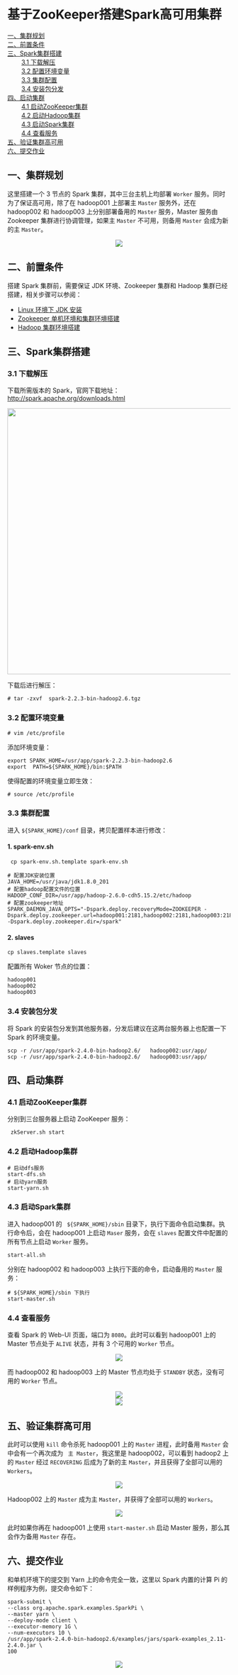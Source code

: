 # 基于ZooKeeper搭建Spark高可用集群

<nav>
<a href="#一集群规划">一、集群规划</a><br/>
<a href="#二前置条件">二、前置条件</a><br/>
<a href="#三Spark集群搭建">三、Spark集群搭建</a><br/>
&nbsp;&nbsp;&nbsp;&nbsp;&nbsp;&nbsp;&nbsp;&nbsp;<a href="#31-下载解压">3.1 下载解压</a><br/>
&nbsp;&nbsp;&nbsp;&nbsp;&nbsp;&nbsp;&nbsp;&nbsp;<a href="#32-配置环境变量">3.2 配置环境变量</a><br/>
&nbsp;&nbsp;&nbsp;&nbsp;&nbsp;&nbsp;&nbsp;&nbsp;<a href="#33-集群配置">3.3 集群配置</a><br/>
&nbsp;&nbsp;&nbsp;&nbsp;&nbsp;&nbsp;&nbsp;&nbsp;<a href="#34-安装包分发">3.4 安装包分发</a><br/>
<a href="#四启动集群">四、启动集群</a><br/>
&nbsp;&nbsp;&nbsp;&nbsp;&nbsp;&nbsp;&nbsp;&nbsp;<a href="#41-启动ZooKeeper集群">4.1 启动ZooKeeper集群</a><br/>
&nbsp;&nbsp;&nbsp;&nbsp;&nbsp;&nbsp;&nbsp;&nbsp;<a href="#42-启动Hadoop集群">4.2 启动Hadoop集群</a><br/>
&nbsp;&nbsp;&nbsp;&nbsp;&nbsp;&nbsp;&nbsp;&nbsp;<a href="#43-启动Spark集群">4.3 启动Spark集群</a><br/>
&nbsp;&nbsp;&nbsp;&nbsp;&nbsp;&nbsp;&nbsp;&nbsp;<a href="#44-查看服务">4.4 查看服务</a><br/>
<a href="#五验证集群高可用">五、验证集群高可用</a><br/>
<a href="#六提交作业">六、提交作业</a><br/>
</nav>


## 一、集群规划

这里搭建一个 3 节点的 Spark 集群，其中三台主机上均部署 `Worker` 服务。同时为了保证高可用，除了在 hadoop001 上部署主 `Master` 服务外，还在 hadoop002 和 hadoop003 上分别部署备用的 `Master` 服务，Master 服务由 Zookeeper 集群进行协调管理，如果主 `Master` 不可用，则备用 `Master` 会成为新的主 `Master`。

<div align="center"> <img  src="https://gitee.com/squancher/bigdata_notes/raw/master/pictures/spark集群规划.png"/> </div>

## 二、前置条件

搭建 Spark 集群前，需要保证 JDK 环境、Zookeeper 集群和 Hadoop 集群已经搭建，相关步骤可以参阅：

- [Linux 环境下 JDK 安装](https://github.com/heibaiying/BigData-Notes/blob/master/notes/installation/Linux下JDK安装.md)
- [Zookeeper 单机环境和集群环境搭建](https://github.com/heibaiying/BigData-Notes/blob/master/notes/installation/Zookeeper单机环境和集群环境搭建.md)
- [Hadoop 集群环境搭建](https://github.com/heibaiying/BigData-Notes/blob/master/notes/installation/Hadoop集群环境搭建.md)

## 三、Spark集群搭建

### 3.1 下载解压

下载所需版本的 Spark，官网下载地址：http://spark.apache.org/downloads.html

<div align="center"> <img width="600px" src="https://gitee.com/squancher/bigdata_notes/raw/master/pictures/spark-download.png"/> </div>



下载后进行解压：

```shell
# tar -zxvf  spark-2.2.3-bin-hadoop2.6.tgz
```



### 3.2 配置环境变量

```shell
# vim /etc/profile
```

添加环境变量：

```shell
export SPARK_HOME=/usr/app/spark-2.2.3-bin-hadoop2.6
export  PATH=${SPARK_HOME}/bin:$PATH
```

使得配置的环境变量立即生效：

```shell
# source /etc/profile
```

### 3.3 集群配置

进入 `${SPARK_HOME}/conf` 目录，拷贝配置样本进行修改：

#### 1. spark-env.sh

```she
 cp spark-env.sh.template spark-env.sh
```

```shell
# 配置JDK安装位置
JAVA_HOME=/usr/java/jdk1.8.0_201
# 配置hadoop配置文件的位置
HADOOP_CONF_DIR=/usr/app/hadoop-2.6.0-cdh5.15.2/etc/hadoop
# 配置zookeeper地址
SPARK_DAEMON_JAVA_OPTS="-Dspark.deploy.recoveryMode=ZOOKEEPER -Dspark.deploy.zookeeper.url=hadoop001:2181,hadoop002:2181,hadoop003:2181 -Dspark.deploy.zookeeper.dir=/spark"
```

#### 2. slaves

```
cp slaves.template slaves
```

配置所有 Woker 节点的位置：

```properties
hadoop001
hadoop002
hadoop003
```

### 3.4 安装包分发

将 Spark 的安装包分发到其他服务器，分发后建议在这两台服务器上也配置一下 Spark 的环境变量。

```shell
scp -r /usr/app/spark-2.4.0-bin-hadoop2.6/   hadoop002:usr/app/
scp -r /usr/app/spark-2.4.0-bin-hadoop2.6/   hadoop003:usr/app/
```



## 四、启动集群

### 4.1 启动ZooKeeper集群

分别到三台服务器上启动 ZooKeeper 服务：

```shell
 zkServer.sh start
```

### 4.2 启动Hadoop集群

```shell
# 启动dfs服务
start-dfs.sh
# 启动yarn服务
start-yarn.sh
```

### 4.3 启动Spark集群

进入 hadoop001 的 ` ${SPARK_HOME}/sbin` 目录下，执行下面命令启动集群。执行命令后，会在 hadoop001 上启动 `Maser` 服务，会在 `slaves` 配置文件中配置的所有节点上启动 `Worker` 服务。

```shell
start-all.sh
```

分别在 hadoop002 和 hadoop003 上执行下面的命令，启动备用的 `Master` 服务：

```shell
# ${SPARK_HOME}/sbin 下执行
start-master.sh
```

### 4.4 查看服务

查看 Spark 的 Web-UI 页面，端口为 `8080`。此时可以看到 hadoop001 上的 Master 节点处于 `ALIVE` 状态，并有 3 个可用的 `Worker` 节点。

<div align="center"> <img  src="https://gitee.com/squancher/bigdata_notes/raw/master/pictures/spark-集群搭建1.png"/> </div>

而 hadoop002 和 hadoop003 上的 Master 节点均处于 `STANDBY` 状态，没有可用的 `Worker` 节点。

<div align="center"> <img  src="https://gitee.com/squancher/bigdata_notes/raw/master/pictures/spark-集群搭建2.png"/> </div>

<div align="center"> <img  src="https://gitee.com/squancher/bigdata_notes/raw/master/pictures/spark-集群搭建3.png"/> </div>



## 五、验证集群高可用

此时可以使用 `kill` 命令杀死 hadoop001 上的 `Master` 进程，此时备用 `Master` 会中会有一个再次成为 ` 主 Master`，我这里是 hadoop002，可以看到 hadoop2 上的 `Master` 经过 `RECOVERING` 后成为了新的主 `Master`，并且获得了全部可以用的 `Workers`。

<div align="center"> <img  src="https://gitee.com/squancher/bigdata_notes/raw/master/pictures/spark-集群搭建4.png"/> </div>

Hadoop002 上的 `Master` 成为主 `Master`，并获得了全部可以用的 `Workers`。

<div align="center"> <img  src="https://gitee.com/squancher/bigdata_notes/raw/master/pictures/spark-集群搭建5.png"/> </div>

此时如果你再在 hadoop001 上使用 `start-master.sh` 启动 Master 服务，那么其会作为备用 `Master` 存在。

## 六、提交作业

和单机环境下的提交到 Yarn 上的命令完全一致，这里以 Spark 内置的计算 Pi 的样例程序为例，提交命令如下：

```shell
spark-submit \
--class org.apache.spark.examples.SparkPi \
--master yarn \
--deploy-mode client \
--executor-memory 1G \
--num-executors 10 \
/usr/app/spark-2.4.0-bin-hadoop2.6/examples/jars/spark-examples_2.11-2.4.0.jar \
100
```



<div align="center"> <img  src="https://gitee.com/squancher/bigdata_notes/raw/master/pictures/weixin-desc.png"/> </div>